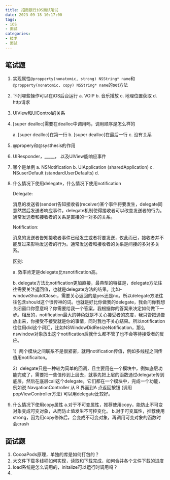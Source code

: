 ```yaml
---
title: 招商银行iOS面试笔试
date: 2023-09-18 10:17:00
tags:
- iOS
- 面试
categories:
- 技术
- 面试
---
```


## 笔试题

1. 实现属性`@propperty(nonatomic, strong) NSString* name`和`@propperty(nonatomic, copy) NSString* name`的set方法

2. 下列哪些操作可以在iOS后台运行
   a. VOIP
   b. 音乐播放
   c. 地理位置获取
   d. http请求

3. UIView和UIControl的关系

4. [super dealloc]需要在dealloc中调用吗，调用顺序是怎么样的

    a. [super dealloc]在第一行
    b. [super dealloc]在最后一行
    c. 没有关系

5. @propery和@systhesis的作用

6. UIResponder，_____， 以及UIView能响应事件

7. 哪个是单例
    a. NSNotification
    b. UIApplication (sharedApplication)
    c. NSuserDefault (standardUserDefaults)
    d. 
8. 什么情况下使用delegate，什么情况下使用notification

    Delegate:

    消息的发送者(sender)告知接收者(receiver)某个事件将要发生，delegate同意然然后发送者响应事件，delegate机制使得接收者可以改变发送者的行为。通常发送者和接收者的关系是直接的一对多的关系。

    Notification:

    消息的发送者告知接收者事件已经发生或者将要发送，仅此而已，接收者并不能反过来影响发送者的行为。通常发送者和接收者的关系是间接的多对多关系。

    区别:

    a. 效率肯定是delegate比nsnotification高。

    b. delegate方法比notification更加直接，最典型的特征是，delegate方法往往需要关注返回值，也就是delegate方法的结果。比如-windowShouldClose:，需要关心返回的是yes还是no。所以delegate方法往往包含should这个很传神的词。也就是好比你做我的delegate，我会问你我想关闭窗口你愿意吗？你需要给我一个答案，我根据你的答案来决定如何做下一步。相反的，notification最大的特色就是不关心接受者的态度，我只管把通告放出来，你接受不接受就是你的事情，同时我也不关心结果。所以notification往往用did这个词汇，比如NSWindowDidResizeNotification，那么nswindow对象放出这个notification后就什么都不管了也不会等待接受者的反应。

    1）两个模块之间联系不是很紧密，就用notification传值，例如多线程之间传值用notificaiton。

    2）delegate只是一种较为简单的回调，且主要用在一个模块中，例如底层功能完成了，需要把一些值传到上层去，就事先把上层的函数通过delegate传到底层，然后在底层call这个delegate，它们都在一个模块中，完成一个功能，例如说 NavgationController 从 B 界面到A 点返回按钮 (调用popViewController方法) 可以用delegate比较好。

9. 什么情况下使用copy属性
    a.对于不可变属性，推荐使用copy，能防止不可变对象变成可变对象，从而防止值发生不可控变化。 
    b.对于可变属性，推荐使用strong，因为用copy修饰后，会变成不可变对象，再调用可变对象的函数时会crash

## 面试题

1. CocoaPods原理，单独的库是如何打包的？
2. 大文件下载多线程如何实现，读取和下载完成，如何合并各个文件下载的进度
3. load系统是怎么调用的，initalize可以运行时调用吗？
4. 

